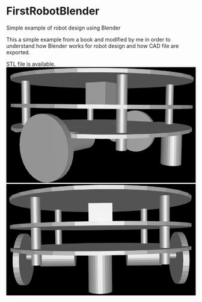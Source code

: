 # FirstRobotBlender
Simple example of robot design using Blender

This a simple example from a book and modified by me in order to understand how Blender works for robot design and how CAD file are exported.

STL file is available.
![](./Images/0000.png)
![](./Images/0001.png)
